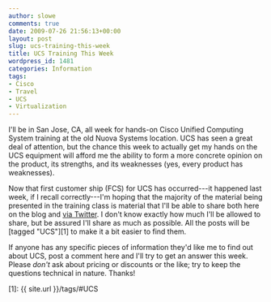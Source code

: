 ```yaml
---
author: slowe
comments: true
date: 2009-07-26 21:56:13+00:00
layout: post
slug: ucs-training-this-week
title: UCS Training This Week
wordpress_id: 1481
categories: Information
tags:
- Cisco
- Travel
- UCS
- Virtualization
---
```


I'll be in San Jose, CA, all week for hands-on Cisco Unified Computing System training at the old Nuova Systems location. UCS has seen a great deal of attention, but the chance this week to actually get my hands on the UCS equipment will afford me the ability to form a more concrete opinion on the product, its strengths, and its weaknesses (yes, every product has weaknesses).

Now that first customer ship (FCS) for UCS has occurred---it happened last week, if I recall correctly---I'm hoping that the majority of the material being presented in the training class is material that I'll be able to share both here on the blog and [via Twitter](http://twitter.com/scott_lowe). I don't know exactly how much I'll be allowed to share, but be assured I'll share as much as possible. All the posts will be [tagged "UCS"][1] to make it a bit easier to find them.

If anyone has any specific pieces of information they'd like me to find out about UCS, post a comment here and I'll try to get an answer this week. Please _don't_ ask about pricing or discounts or the like; try to keep the questions technical in nature. Thanks!

[1]: {{ site.url }}/tags/#UCS
